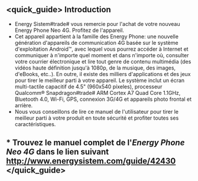 ## <quick_guide> Introduction

* Energy Sistem#trade# vous remercie pour l'achat de votre nouveau Energy Phone Neo 4G. Profitez de l'appareil.
* Cet appareil appartient à la famille des Energy Phone: une nouvelle génération d'appareils de communication 4G basée sur le système d'exploitation Android™, avec lequel vous pourrez accéder à Internet et communiquer à n'importe quel moment et dans n'importe où, consulter votre courrier électronique et lire tout genre de contenu multimédia (des vidéos haute définition jusqu'à 1080p, de la musique, des images, d'eBooks, etc..).
En outre, il existe des milliers d'applications et des jeux pour tirer le meilleur parti à votre appareil.
Le système inclut un écran multi-tactile capacitif de 4.5" (960x540 píxeles), processeur Qualcomm® Snapdragon#trade# ARM Cortex A7 Quad Core 1.1GHz, Bluetooth 4.0, Wi-Fi, GPS, connexion 3G/4G et appareils photo frontal et arrière.
* Nous vous conseillons de lire ce manuel de l'utilisateur pour tirer le meilleur parti à votre produit en toute sécurité et profiter toutes ses caractéristiques.


## <unique> * Trouvez le manuel complet de l'*Energy Phone Neo 4G* dans le lien suivant  http://www.energysistem.com/guide/42430 </unique> </quick_guide>

